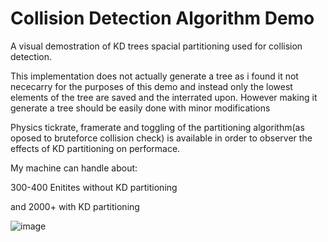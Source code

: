 # Collision Detection Algorithm Demo
 A visual demostration of KD trees spacial partitioning used for collision detection.

 This implementation does not actually generate a tree as i found it not nececarry for the purposes of this demo and instead only the lowest elements of the tree are saved and the interrated upon. However making it generate a tree should be easily done with minor modifications 

Physics tickrate, framerate and toggling of the partitioning algorithm(as oposed to bruteforce collision check) is available in order to observer the effects of KD partitioning on performace.

My machine can handle about:

300-400 Enitites without KD partitioning

and 2000+ with KD partitioning
 
![image](https://user-images.githubusercontent.com/20630248/147418948-806cc019-d2b9-48e1-b5bc-1209edd7a21b.png)
